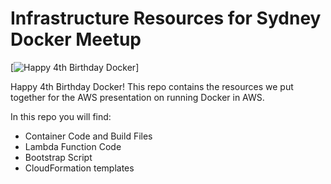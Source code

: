 # Infrastructure Resources for Sydney Docker Meetup

[![Happy 4th Birthday Docker](https://lh4.googleusercontent.com/kpRP1tjfse-Rz32waezx1uxJZpMsQLLFGr2Jxiipjjm6rYCrgxEe1oHasOHNK6H8tMGCru2SY_10ulAm2g06rWiK8c1xLiQZvleyorpBZc_7qAFgLqm9QjOgpTnoV8d3r_laaJtj)]

Happy 4th Birthday Docker! This repo contains the resources we put together for the AWS presentation on running Docker in AWS.

In this repo you will find:

- Container Code and Build Files
- Lambda Function Code
- Bootstrap Script
- CloudFormation templates

